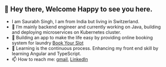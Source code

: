 ## 👋 Hey there, Welcome Happy to see you here.
* I am Saurabh Singh, I am from India but living in Switzerland.
* 🔭 I’m mainly backend engineer and currently working on Java, building and deploying microservices on Kubernetes cluster.
* 📰  Building an app to make the life easy by providing online booking system for laundry [Book Your Slot](https://github.com/Saurabh-Singh-EC/Book_Your_Slot_Final)
* 🌱 Learning is the continuous process. Enhancing my front end skill by learning Angular and TypeScript.
* 📫 How to reach me: [gmail](saurabhsinghec1151@gmail.com), [LinkedIn](https://www.linkedin.com/in/saurabh-singh1151/)

<!---
Saurabh-Singh-EC/Saurabh-Singh-EC is a ✨ special ✨ repository because its `README.md` (this file) appears on your GitHub profile.
You can click the Preview link to take a look at your changes.
--->
